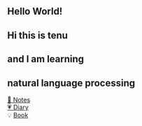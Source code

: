 <h2>Hello World!</h2>

<h2>Hi this is tenu</h2>
<h2>and I am learning</h2>
<h2>natural language processing</h2>

[📖 Notes](notes/notes-index.md)<br>
[💗 Diary](diary/diary-index.md)<br>
💡 [Book](books/books-index.md)<br>